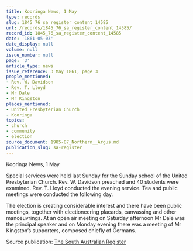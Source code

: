 ```yaml
---
title: Kooringa News, 1 May
type: records
slug: 1845_76_sa_register_content_14585
url: /records/1845_76_sa_register_content_14585/
record_id: 1845_76_sa_register_content_14585
date: '1861-05-03'
date_display: null
volume: null
issue_number: null
page: '3'
article_type: news
issue_reference: 3 May 1861, page 3
people_mentioned:
- Rev. W. Davidson
- Rev. T. Lloyd
- Mr Dale
- Mr Kingston
places_mentioned:
- United Presbyterian Church
- Kooringa
topics:
- church
- community
- election
source_document: 1985-87_Northern__Argus.md
publication_slug: sa-register
---
```


Kooringa News, 1 May

Special services were held last Sunday for the Sunday school of the United Presbyterian Church.  Rev. W. Davidson preached and 40 students were examined.  Rev. T. Lloyd conducted the evening service.  Tea and public meetings were conducted the following day.

The election is creating considerable interest and there have been public meetings, together with electioneering placards, canvassing and other manoeuvrings.  At an open air meeting on Saturday afternoon Mr Dale was the principal speaker and on Monday evening there was a meeting of Mr Kingston’s supporters, composed chiefly of Germans.

Source publication: [The South Australian Register](/publications/sa-register/)
